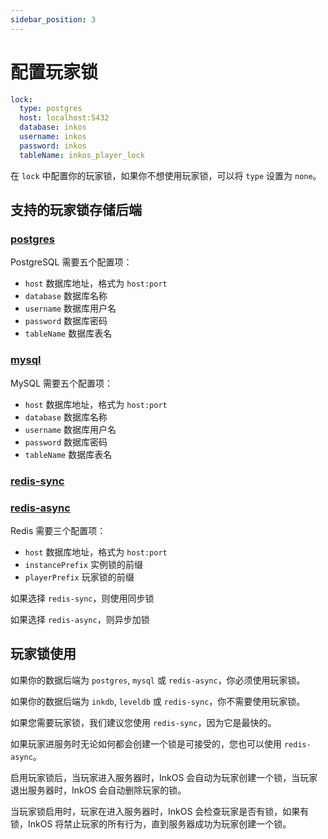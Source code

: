 ```yaml
---
sidebar_position: 3
---
```


# 配置玩家锁

```yaml title="plugins/InkOS/config.yml"
lock:
  type: postgres
  host: localhost:5432
  database: inkos
  username: inkos
  password: inkos
  tableName: inkos_player_lock
```

在 `lock` 中配置你的玩家锁，如果你不想使用玩家锁，可以将 `type` 设置为 `none`。

## 支持的玩家锁存储后端

### [postgres](https://www.postgresql.org/)
PostgreSQL 需要五个配置项：

- `host` 数据库地址，格式为 `host:port`
- `database` 数据库名称
- `username` 数据库用户名
- `password` 数据库密码
- `tableName` 数据库表名

### [mysql](https://www.mysql.com/)

MySQL 需要五个配置项：

- `host` 数据库地址，格式为 `host:port`
- `database` 数据库名称
- `username` 数据库用户名
- `password` 数据库密码
- `tableName` 数据库表名

### [redis-sync](https://redis.com/)
### [redis-async](https://redis.com/)

Redis 需要三个配置项：

- `host` 数据库地址，格式为 `host:port`
- `instancePrefix` 实例锁的前缀
- `playerPrefix` 玩家锁的前缀

如果选择 `redis-sync`，则使用同步锁

如果选择 `redis-async`，则异步加锁

## 玩家锁使用

如果你的数据后端为 `postgres`, `mysql` 或 `redis-async`，你必须使用玩家锁。

如果你的数据后端为 `inkdb`, `leveldb` 或 `redis-sync`，你不需要使用玩家锁。

如果您需要玩家锁，我们建议您使用 `redis-sync`，因为它是最快的。

如果玩家进服务时无论如何都会创建一个锁是可接受的，您也可以使用 `redis-async`。

启用玩家锁后，当玩家进入服务器时，InkOS 会自动为玩家创建一个锁，当玩家退出服务器时，InkOS 会自动删除玩家的锁。

当玩家锁启用时，玩家在进入服务器时，InkOS 会检查玩家是否有锁，如果有锁，InkOS 将禁止玩家的所有行为，直到服务器成功为玩家创建一个锁。

